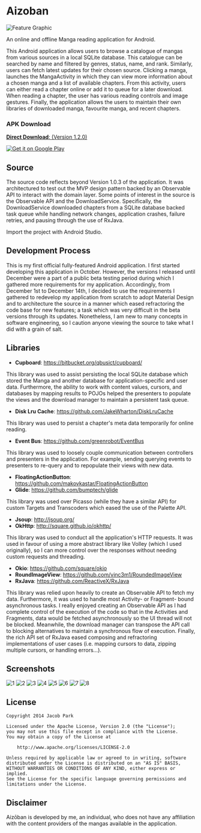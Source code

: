 Aizoban
=======

![Feature Graphic](https://cloud.githubusercontent.com/assets/9499097/5429148/16e40ee2-83af-11e4-9588-f52f1104b9c4.jpg)

An online and offline Manga reading application for Android.

This Android application allows users to browse a catalogue of mangas from various sources in a local SQLite database. This catalogue can be searched by name and filtered by genres, status, name, and rank. Similarly, users can fetch latest updates for their chosen source. Clicking a manga, launches the MangaActivity in which they can view more information about a chosen manga and a list of available chapters. From this activity, users can either read a chapter online or add it to queue for a later download. When reading a chapter, the user has various reading controls and image gestures. Finally, the application allows the users to maintain their own libraries of downloaded manga, favourite manga, and recent chapters.

### APK Download

[**Direct Download**: (Version 1.2.0)](Aizoban/Aizoban_22.apk)

<a href="https://play.google.com/store/apps/details?id=com.jparkie.aizoban">
  <img alt="Get it on Google Play"
       src="https://developer.android.com/images/brand/en_generic_rgb_wo_45.png" />
</a>

## Source

The source code reflects beyond Version 1.0.3 of the application. It was architectured to test out the MVP design pattern backed by an Observable API to interact with the domain layer. Some points of interest in the source is the Observable API and the DownloadService. Specifically, the DownloadService downloaded chapters from a SQLite database backed task queue while handling network changes, application crashes, failure retries, and pausing through the use of RxJava.

Import the project with Android Studio.

## Development Process

This is my first official fully-featured Android application. I first started developing this application in October. However, the versions I released until December were a part of a public beta testing period during which I gathered more requirements for my application. Accordingly, from December 1st to December 14th, I decided to use the requirements I gathered to redevelop my application from scratch to adopt Material Design and to architecture the source in a manner which eased refractoring the code base for new features; a task which was very difficult in the beta versions through its updates. Nonetheless, I am new to many concepts in software engineering, so I caution anyone viewing the source to take what I did with a grain of salt.

## Libraries

- **Cupboard**: https://bitbucket.org/qbusict/cupboard/

This library was used to assist persisting the local SQLite database which stored the Manga and another database for application-specific and user data. Furthermore, the ability to work with content values, cursors, and databases by mapping results to POJOs helped the presenters to populate the views and the download manager to maintain a persistent task queue.

- **Disk Lru Cache**: https://github.com/JakeWharton/DiskLruCache

This library was used to persist a chapter's meta data temporarily for online reading.

- **Event Bus**: https://github.com/greenrobot/EventBus

This library was used to loosely couple communication between controllers and presenters in the application. For example, sending querying events to presenters to re-query and to repopulate their views with new data.

- **FloatingActionButton**: https://github.com/makovkastar/FloatingActionButton
- **Glide**: https://github.com/bumptech/glide

This library was used over Picasso (while they have a similar API) for custom Targets and Transcoders which eased the use of the Palette API.

- **Jsoup**: http://jsoup.org/
- **OkHttp**: http://square.github.io/okhttp/

This library was used to conduct all the application's HTTP requests. It was used in favour of using a more abstract library like Volley (which I used originally), so I can more control over the responses without needing custom requests and threading.

- **Okio**: https://github.com/square/okio
- **RoundImageView**: https://github.com/vinc3m1/RoundedImageView
- **RxJava**: https://github.com/ReactiveX/RxJava

This library was relied upon heavily to create an Observable API to fetch my data. Furthermore, it was used to handle most Activity- or Fragment- bound asynchronous tasks. I really enjoyed creating an Observable API as I had complete control of the execution of the code so that in the Activities and Fragments, data would be fetched asynchronously so the UI thread will not be blocked. Meanwhile, the download manager can transpose the API call to blocking alternatives to maintain a synchronous flow of execution. Finally, the rich API set of RxJava eased composing and refractoring implementations of user cases (i.e. mapping cursors to data, zipping multiple cursors, or handling errors...).

## Screenshots
![1](https://cloud.githubusercontent.com/assets/9499097/5429149/25b54f9e-83af-11e4-88a1-52da523862dd.png)
![2](https://cloud.githubusercontent.com/assets/9499097/5429152/25b9383e-83af-11e4-9116-fee08b1b257d.png)
![3](https://cloud.githubusercontent.com/assets/9499097/5429150/25b6a038-83af-11e4-9f10-a7333b569cca.png)
![4](https://cloud.githubusercontent.com/assets/9499097/5429153/25baf610-83af-11e4-87cb-6372988bc76a.png)
![5](https://cloud.githubusercontent.com/assets/9499097/5429151/25b889de-83af-11e4-9288-37b3757a6ec1.png)
![6](https://cloud.githubusercontent.com/assets/9499097/5429155/25bcb338-83af-11e4-8d79-e5d1a9ff77a7.png)
![7](https://cloud.githubusercontent.com/assets/9499097/5429154/25bc361a-83af-11e4-9dd6-a80693983405.png)
![8](https://cloud.githubusercontent.com/assets/9499097/5429156/25c10622-83af-11e4-8ec8-a67a434bcc38.png)

## License

    Copyright 2014 Jacob Park
    
    Licensed under the Apache License, Version 2.0 (the "License");
    you may not use this file except in compliance with the License.
    You may obtain a copy of the License at
    
        http://www.apache.org/licenses/LICENSE-2.0
    
    Unless required by applicable law or agreed to in writing, software
    distributed under the License is distributed on an "AS IS" BASIS,
    WITHOUT WARRANTIES OR CONDITIONS OF ANY KIND, either express or implied.
    See the License for the specific language governing permissions and
    limitations under the License.
    
## Disclaimer

Aizōban is developed by me, an individual, who does not have any affiliation with the content providers of the mangas available in the application.
